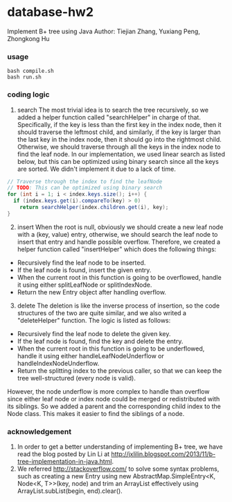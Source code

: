 # database-hw2
Implement B+ tree using Java
Author: Tiejian Zhang, Yuxiang Peng, Zhongkong Hu

### usage
```shell
bash compile.sh
bash run.sh
```
### coding logic
1. search
The most trivial idea is to search the tree recursively, so we added a helper function called "searchHelper" in charge of that. Specifically, if the key is less than the first key in the index node, then it should traverse the leftmost child, and similarly, if the key is larger than the last key in the index node, then it should go into the rightmost child. Otherwise, we should traverse through all the keys in the index node to find the leaf node. In our implementation, we used linear search as listed below, but this can be optimized using binary search since all the keys are sorted. We didn't implement it due to a lack of time.
```java
// Traverse through the index to find the leafNode
// TODO: This can be optimized using binary search
for (int i = 1; i < index.keys.size(); i++) {
  if (index.keys.get(i).compareTo(key) > 0)
    return searchHelper(index.children.get(i), key);
}
```

2. insert
When the root is null, obviously we should create a new leaf node with a (key, value) entry, otherwise, we should search the leaf node to insert that entry and handle possible overflow. Therefore, we created a helper function called "insertHelper" which does the following things:
* Recursively find the leaf node to be inserted.
* If the leaf node is found, insert the given entry.
* When the current root in this function is going to be overflowed, handle it using either splitLeafNode or splitIndexNode.
* Return the new Entry object after handling overflow.

3. delete
The deletion is like the inverse process of insertion, so the code structures of the two are quite similar, and we also writed a "deleteHelper" function. The logic is listed as follows:
* Recursively find the leaf node to delete the given key.
* If the leaf node is found, find the key and delete the entry.
* When the current root in this function is going to be underflowed, handle it using either handleLeafNodeUnderflow or handleIndexNodeUnderflow.
* Return the splitting index to the previous caller, so that we can keep the tree well-structured (every node is valid).

However, the node underflow is more complex to handle than overflow since either leaf node or index node could be merged or redistributed with its siblings. So we added a parent and the corresponding child index to the Node class. This makes it easier to find the siblings of a node.

### acknowledgement
1. In order to get a better understanding of implementing B+ tree, we have read the blog posted by Lin Li at http://jxlilin.blogspot.com/2013/11/b-tree-implementation-in-java.html.
2. We referred http://stackoverflow.com/ to solve some syntax problems, such as creating a new Entry using new AbstractMap.SimpleEntry<K, Node<K, T>>(key, node) and trim an ArrayList effectively using ArrayList.subList(begin, end).clear().

